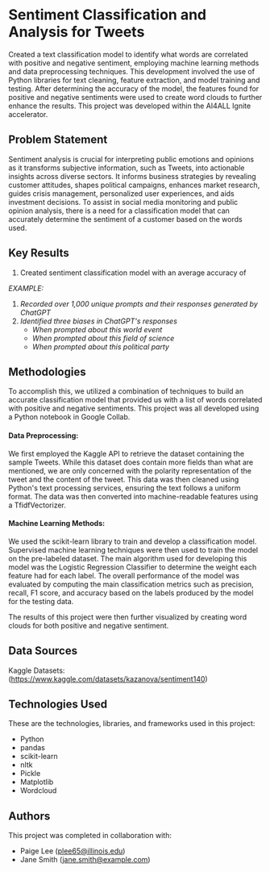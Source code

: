 # Sentiment Classification and Analysis for Tweets

Created a text classification model to identify what words are correlated with positive and negative sentiment, employing machine learning methods and data preprocessing techniques. This development involved the use of Python libraries for text cleaning, feature extraction, and model training and testing. After determining the accuracy of the model, the features found for positive and negative sentiments were used to create word clouds to further enhance the results. This project was developed within the AI4ALL Ignite accelerator.


## Problem Statement <!--- do not change this line -->

Sentiment analysis is crucial for interpreting public emotions and opinions as it transforms subjective information, such as Tweets, into actionable insights across diverse sectors. It informs business strategies by revealing customer attitudes, shapes political campaigns, enhances market research, guides crisis management, personalized user experiences, and aids investment decisions. To assist in social media monitoring and public opinion analysis, there is a need for a classification model that can accurately determine the sentiment of a customer based on the words used.

## Key Results <!--- do not change this line -->

1. Created sentiment classification model with an average accuracy of 

*EXAMPLE:*
1. *Recorded over 1,000 unique prompts and their responses generated by ChatGPT*
2. *Identified three biases in ChatGPT's responses*
   - *When prompted about this world event*
   - *When prompted about this field of science*
   - *When prompted about this political party*


## Methodologies <!--- do not change this line -->

To accomplish this, we utilized a combination of techniques to build an accurate classification model that provided us with a list of words correlated with positive and negative sentiments. This project was all developed using a Python notebook in Google Collab.

#### Data Preprocessing:

We first employed the Kaggle API to retrieve the dataset containing the sample Tweets. While this dataset does contain more fields than what are mentioned, we are only concerned with the polarity representation of the tweet and the content of the tweet. This data was then cleaned using Python's text processing services, ensuring the text follows a uniform format. The data was then converted into machine-readable features using a TfidfVectorizer.

#### Machine Learning Methods:

We used the scikit-learn library to train and develop a classification model. Supervised machine learning techniques were then used to train the model on the pre-labeled dataset. The main algorithm used for developing this model was the Logistic Regression Classifier to determine the weight each feature had for each label. The overall performance of the model was evaluated by computing the main classification metrics such as precision, recall, F1 score, and accuracy based on the labels produced by the model for the testing data.

The results of this project were then further visualized by creating word clouds for both positive and negative sentiment.

## Data Sources <!--- do not change this line -->

Kaggle Datasets: (https://www.kaggle.com/datasets/kazanova/sentiment140)

## Technologies Used <!--- do not change this line -->

These are the technologies, libraries, and frameworks used in this project:
- Python
- pandas
- scikit-learn
- nltk
- Pickle
- Matplotlib
- Wordcloud

## Authors <!--- do not change this line -->

This project was completed in collaboration with:
- Paige Lee ([plee65@illinois.edu](mailto:plee65@illinois.edu))
- Jane Smith ([jane.smith@example.com](mailto:jane.smith@example.com))
